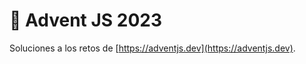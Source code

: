 # :christmas_tree: Advent JS 2023

Soluciones a los retos de [https://adventjs.dev](https://adventjs.dev).
